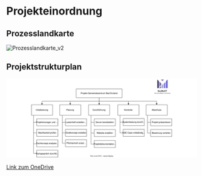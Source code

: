 # Projekteinordnung


## Prozesslandkarte
![Prozesslandkarte_v2](https://user-images.githubusercontent.com/57149152/212682040-4842174b-a0d9-446c-8387-8b3729b5a089.PNG)

## Projektstrukturplan
![Projektstrukturplan](/assets/svg/Projektstrukturplan.svg)

[Link zum OneDrive](https://1drv.ms/u/s!Av91Eg2cE4ZlyFpjZmivmsR11CDw?e=2HYpND)
